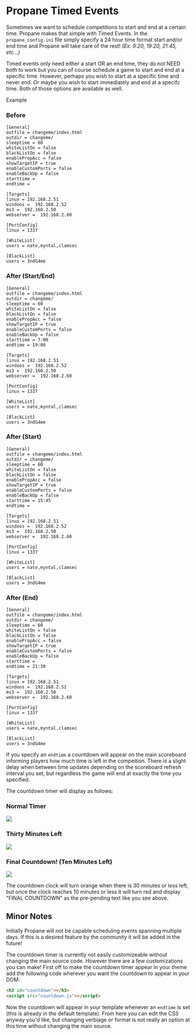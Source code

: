 # Propane Timed Events

Sometimes we want to schedule competitions to start and end at a certain time. Propane makes that simple with Timed Events. In the `propane_config.ini` file simply specify a 24 hour time format start and/or end time and Propane will take care of the rest! *(Ex: 9:20, 19:20, 21:45, etc...)*

Timed events only need either a start OR an end time, they do not NEED both to work but you can of course schedule a game to start and end at a specific time. However, perhaps you wish to start at a specific time and never end. Or maybe you wish to start immediately and end at a specifc time. Both of those options are available as well.

Example

### Before

```
[General]
outfile = changeme/index.html
outdir = changeme/
sleeptime = 60
whiteListOn = false
blackListOn = false
enablePropAcc = false
showTargetIP = true
enableCustomPorts = false
enableBackUp = false
starttime = 
endtime =

[Targets]
linux = 192.168.2.51
windoos =  192.168.2.52
ms3 =  192.168.2.50
webserver =  192.168.2.60

[PortConfig]
linux = 1337

[WhiteList]
users = nate,myntal,clamsec

[BlackList]
users = 3ndG4me

```

### After (Start/End)

```
[General]
outfile = changeme/index.html
outdir = changeme/
sleeptime = 60
whiteListOn = false
blackListOn = false
enablePropAcc = false
showTargetIP = true
enableCustomPorts = false
enableBackUp = false
starttime = 7:00
endtime = 19:00

[Targets]
linux = 192.168.2.51
windoos =  192.168.2.52
ms3 =  192.168.2.50
webserver =  192.168.2.60

[PortConfig]
linux = 1337

[WhiteList]
users = nate,myntal,clamsec

[BlackList]
users = 3ndG4me

```


### After (Start)

```
[General]
outfile = changeme/index.html
outdir = changeme/
sleeptime = 60
whiteListOn = false
blackListOn = false
enablePropAcc = false
showTargetIP = true
enableCustomPorts = false
enableBackUp = false
starttime = 15:45
endtime =

[Targets]
linux = 192.168.2.51
windoos =  192.168.2.52
ms3 =  192.168.2.50
webserver =  192.168.2.60

[PortConfig]
linux = 1337

[WhiteList]
users = nate,myntal,clamsec

[BlackList]
users = 3ndG4me

```

### After (End)

```
[General]
outfile = changeme/index.html
outdir = changeme/
sleeptime = 60
whiteListOn = false
blackListOn = false
enablePropAcc = false
showTargetIP = true
enableCustomPorts = false
enableBackUp = false
starttime = 
endtime = 21:30

[Targets]
linux = 192.168.2.51
windoos =  192.168.2.52
ms3 =  192.168.2.50
webserver =  192.168.2.60

[PortConfig]
linux = 1337

[WhiteList]
users = nate,myntal,clamsec

[BlackList]
users = 3ndG4me

```

If you specify an `endtime` a countdown will appear on the main scoreboard informing players how much time is left in the compeition. There is a slight delay when between time updates depending on the scoreboard refresh interval you set, but regardless the game will end at exactly the time you specified.


The countdown timer will display as follows:

### Normal Timer

<img src="https://raw.githubusercontent.com/InjectionSoftwareDevelopment/Propane/master/doc/normal_countdown.png"/>

### Thirty Minutes Left

<img src="https://raw.githubusercontent.com/InjectionSoftwareDevelopment/Propane/master/doc/orange_countdown.png"/>

### Final Countdown! (Ten Minutes Left)

<img src="https://raw.githubusercontent.com/InjectionSoftwareDevelopment/Propane/master/doc/final_countdown.png"/>


The countdown clock will turn orange when there is 30 minutes or less left, but once the clock reaches 10 minutes or less it will turn red and display "FINAL COUNTDOWN" as the pre-pending text like you see above.


## Minor Notes

Initially Propane will not be capable scheduling events spanning multiple days. If this is a desired feature by the community it will be added in the future!

The countdown timer is currently not easily customizeable without changing the main source code. However there are a few customizations you can make! First off to make the countdown timer appear in your theme add the following code wherever you want the countdown to appear in your DOM:

```html
<h3 id="countdown"></h3>
<script src="countdown.js"></script>
```

Now the countdown will appear in your template whenever an `endtime` is set (this is already in the default template). From here you can edit the CSS anyway you'd like, but changing verbiage or format is not really an option at this time without changing the main source.
